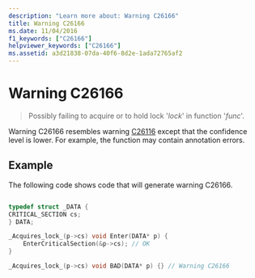 ```yaml
---
description: "Learn more about: Warning C26166"
title: Warning C26166
ms.date: 11/04/2016
f1_keywords: ["C26166"]
helpviewer_keywords: ["C26166"]
ms.assetid: a3d21838-07da-40f6-8d2e-1ada72765af2
---
```

# Warning C26166

> Possibly failing to acquire or to hold lock '*lock*' in function '*func*'.

Warning C26166 resembles warning [C26116](../code-quality/c26116.md) except that the confidence level is lower. For example, the function may contain annotation errors.

## Example

The following code shows code that will generate warning C26166.

```cpp

typedef struct _DATA {
CRITICAL_SECTION cs;
} DATA;

_Acquires_lock_(p->cs) void Enter(DATA* p) {
    EnterCriticalSection(&p->cs); // OK
}

_Acquires_lock_(p->cs) void BAD(DATA* p) {} // Warning C26166
```
